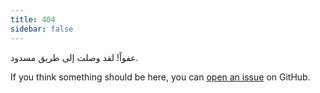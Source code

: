 ```yaml
---
title: 404
sidebar: false
---
```


عفواً! لقد وصلت إلى طريق مسدود.

If you think something should be here, you can [open an issue](https://github.com/numpy/numpy.org/issues) on GitHub.
